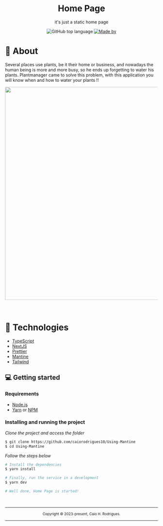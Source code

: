 <div align="center">
  <h1>Home Page</h1>
  <p>it's just a static home page</p>
  <p>
    <img alt="GitHub top language" src="https://img.shields.io/github/languages/top/caiorodrigues10/Using-mantine?color=%232196F3">
    <a href="https://www.linkedin.com/in/caio-henrique-rodrigues-9b155916b/" target="_blank" rel="noopener noreferrer">
      <img alt="Made by" src="https://img.shields.io/badge/made%20by-Caio%20Rodrigues-%232196F3">
    </a>          
  </p>
</div>

# 👀 About

Several places use plants, be it their home or business, and nowadays the human being is more and more busy, so he ends up forgetting to water his plants. Plantmanager came to solve this problem, with this application you will know when and how to water your plants !!

<div align="center">
  <img src="assets/cover.png" width="700" /> 
</div>

<br>
<br>


# 🚀 Technologies

  - [TypeScript](https://www.typescriptlang.org/)
  - [NextJS](https://nextjs.org/)
  - [Prettier](https://prettier.io/)
  - [Mantine](https://mantine.dev/)
  - [Tailwind](https://tailwindcss.com/)

## 💻 Getting started

### Requirements

- [Node.js](https://nodejs.org/en/)
- [Yarn](https://classic.yarnpkg.com/) or [NPM](https://www.npmjs.com/)

### Installing and running the project

*Clone the project and access the folder*

```bash
$ git clone https://github.com/caiorodrigues10/Using-Mantine 
$ cd Using-Mantine
```

*Follow the steps below*

```bash
# Install the dependencies
$ yarn install

# Finally, run the service in a development
$ yarn dev

# Well done, Home Page is started!
```
<br>

<hr>
<div align="center">
  <sub>Copyright © 2023-present, Caio H. Rodrigues.</sub>
</div>
<hr>
